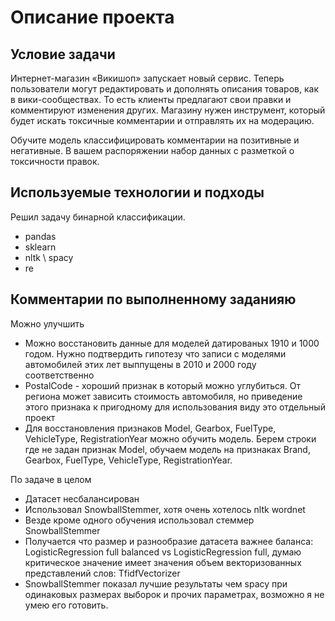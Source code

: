 # Описание проекта

## Условие задачи

Интернет-магазин «Викишоп» запускает новый сервис. Теперь пользователи могут редактировать и дополнять описания товаров, как в вики-сообществах. То есть клиенты предлагают свои правки и комментируют изменения других. Магазину нужен инструмент, который будет искать токсичные комментарии и отправлять их на модерацию. 

Обучите модель классифицировать комментарии на позитивные и негативные. В вашем распоряжении набор данных с разметкой о токсичности правок.

## Используемые технологии и подходы
Решил задачу бинарной классификации.

* pandas
* sklearn
* nltk \ spacy
* re

## Комментарии по выполненному заданияю

Можно улучшить
* Можно восстановить данные для моделей датированых 1910 и 1000 годом. Нужно подтвердить гипотезу что записи с моделями автомобилей этих лет выппущены в 2010 и 2000 году соответственно
* PostalCode - хороший признак в который можно углубиться. От региона может зависить стоимость автомобиля, но приведение этого признака к пригодному для использования виду это отдельный проект
* Для восстановления признаков Model, Gearbox, FuelType, VehicleType, RegistrationYear можно обучить модель. Берем строки где не задан признак Model, обучаем модель на признаках Brand, Gearbox, FuelType, VehicleType, RegistrationYear.

По задаче в целом
* Датасет несбалансирован
* Использовал SnowballStemmer, хотя очень хотелось nltk wordnet
* Везде кроме одного обучения использовал стеммер SnowballStemmer
* Получается что размер и разнообразие датасета важнее баланса: LogisticRegression full balanced vs LogisticRegression full, думаю критическое значение имеет значения объем векторизованных представлений слов: TfidfVectorizer
* SnowballStemmer показал лучшие результаты чем spacy при одинаковых размерах выборок и прочих параметрах, возможно я не умею его готовить.

